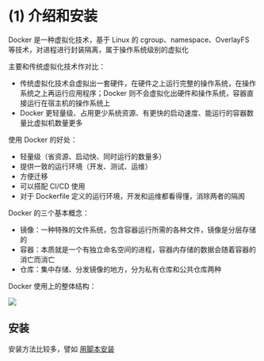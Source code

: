 # (1) 介绍和安装

Docker 是一种虚拟化技术，基于 Linux 的 cgroup、namespace、OverlayFS 等技术，对进程进行封装隔离，属于操作系统级别的虚拟化

主要和传统虚拟化技术作对比：

- 传统虚拟化技术会虚拟出一套硬件，在硬件之上运行完整的操作系统，在操作系统之上再运行应用程序；Docker 则不会虚拟化出硬件和操作系统，容器直接运行在宿主机的操作系统上
- Docker 更轻量级、占用更少系统资源、有更快的启动速度、能运行的容器数量比虚拟机数量更多

使用 Docker 的好处：

- 轻量级（省资源、启动快、同时运行的数量多）
- 提供一致的运行环境（开发、测试、运维）
- 方便迁移
- 可以搭配 CI/CD 使用
- 对于 Dockerfile 定义的运行环境，开发和运维都看得懂，消除两者的隔阂

Docker 的三个基本概念：

- 镜像：一种特殊的文件系统，包含容器运行所需的各种文件，镜像是分层存储的
- 容器：本质就是一个有独立命名空间的进程，容器内存储的数据会随着容器的消亡而消亡
- 仓库：集中存储、分发镜像的地方，分为私有仓库和公共仓库两种

Docker 使用上的整体结构：

![](https://raw.githubusercontent.com/hsxhr-10/Blog/master/image/docker-1.png)

## 安装

安装方法比较多，譬如 [用脚本安装](https://github.com/hsxhr-10/Blog/blob/master/%E5%B8%B8%E7%94%A8%E7%BB%84%E4%BB%B6%E5%AE%89%E8%A3%85.md#docker)

